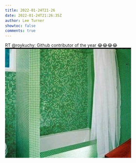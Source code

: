 ```yaml
---
title: 2022-01-24T21-26
date: 2022-01-24T21:26:35Z
author: Lee Turner
showtoc: false
comments: true
---
```


RT @roykuchy: Github contributor of the year 😂😂😂😂 ![](/img/x//1485725743036440578-FJ4Pt6nXsAMALSB.jpg)

